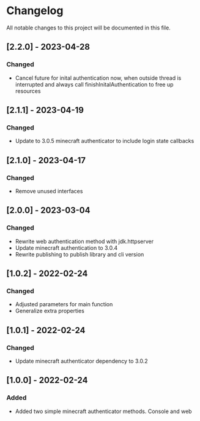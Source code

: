 # Changelog
All notable changes to this project will be documented in this file.

## [2.2.0] - 2023-04-28
### Changed
 - Cancel future for inital authentication now, when outside thread is interrupted and always call finishInitalAuthentication to free up resources

## [2.1.1] - 2023-04-19
### Changed
 - Update to 3.0.5 minecraft authenticator to include login state callbacks

## [2.1.0] - 2023-04-17
### Changed
 - Remove unused interfaces

## [2.0.0] - 2023-03-04
### Changed
 - Rewrite web authentication method with jdk.httpserver
 - Update minecraft authentication to 3.0.4
 - Rewrite publishing to publish library and cli version

## [1.0.2] - 2022-02-24
### Changed
 - Adjusted parameters for main function
 - Generalize extra properties

## [1.0.1] - 2022-02-24
### Changed
 - Update minecraft authenticator dependency to 3.0.2

## [1.0.0] - 2022-02-24
### Added
 - Added two simple minecraft authenticator methods. Console and web